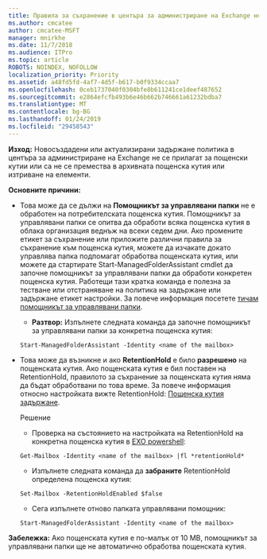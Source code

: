 ```yaml
---
title: Правила за съхранение в центъра за администриране на Exchange не работи
ms.author: cmcatee
author: cmcatee-MSFT
manager: mnirkhe
ms.date: 11/7/2018
ms.audience: ITPro
ms.topic: article
ROBOTS: NOINDEX, NOFOLLOW
localization_priority: Priority
ms.assetid: a48fd5fd-4af7-4d5f-b617-b0f9334ccaa7
ms.openlocfilehash: 0ceb1737040f0304bfe8b611241ce1deef487652
ms.sourcegitcommit: e2864efcfb493b6e46b662b746661a61232bdba7
ms.translationtype: MT
ms.contentlocale: bg-BG
ms.lasthandoff: 01/24/2019
ms.locfileid: "29458543"
---
```

 **Изход:** Новосъздадени или актуализирани задържане политика в центъра за администриране на Exchange не се прилагат за пощенски кутии или са не се премества в архивната пощенска кутия или изтриване на елементи. 
  
 **Основните причини:**
  
- Това може да се дължи на **Помощникът за управлявани папки** не е обработен на потребителската пощенска кутия. Помощникът за управлявани папки се опитва да обработи всяка пощенска кутия в облака организация веднъж на всеки седем дни. Ако промените етикет за съхранение или приложите различни правила за съхранение към пощенска кутия, можете да изчакате докато управлява папка подпомагат обработва пощенската кутия, или можете да стартирате Start-ManagedFolderAssistant cmdlet да започне помощникът за управлявани папки да обработи конкретен пощенска кутия. Работещи тази кратка команда е полезна за тестване или отстраняване на политика на задържане или задържане етикет настройки. За повече информация посетете [тичам помощникът за управлявани папки](https://msdn.microsoft.com/en-us/library/gg271153%28v=exchsrvcs.149%29.aspx#managedfolderassist).
    
  - **Разтвор:** Изпълнете следната команда да започне помощникът за управлявани папки за конкретна пощенска кутия: 
    
  ```
  Start-ManagedFolderAssistant -Identity <name of the mailbox>
  ```

- Това може да възникне и ако **RetentionHold** е било **разрешено** на пощенската кутия. Ако пощенската кутия е бил поставен на RetentionHold, правилото за съхранение за пощенската кутия няма да бъдат обработвани по това време. За повече информация относно настройката вижте RetentionHold: [Пощенска кутия задържане](https://docs.microsoft.com/en-us/exchange/security-and-compliance/messaging-records-management/mailbox-retention-hold).
    
    Решение
    
  - Проверка на състоянието на настройката на RetentionHold на конкретна пощенска кутия в [EXO powershell](https://docs.microsoft.com/en-us/powershell/exchange/exchange-online/connect-to-exchange-online-powershell/connect-to-exchange-online-powershell?view=exchange-ps):
    
  ```
  Get-Mailbox -Identity <name of the mailbox> |fl *retentionHold*
  ```

  - Изпълнете следната команда да **забраните** RetentionHold определена пощенска кутия: 
    
  ```
  Set-Mailbox -RetentionHoldEnabled $false
  ```

  - Сега изпълнете отново папката управлявани помощник:
    
  ```
  Start-ManagedFolderAssistant -Identity <name of the mailbox>
  ```

 **Забележка:** Ако пощенската кутия е по-малък от 10 MB, помощникът за управлявани папки ще не автоматично обработва пощенската кутия. 
  

